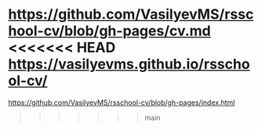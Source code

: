 https://github.com/VasilyevMS/rsschool-cv/blob/gh-pages/cv.md
<<<<<<< HEAD
https://vasilyevms.github.io/rsschool-cv/
=======
https://github.com/VasilyevMS/rsschool-cv/blob/gh-pages/index.html
>>>>>>> main
